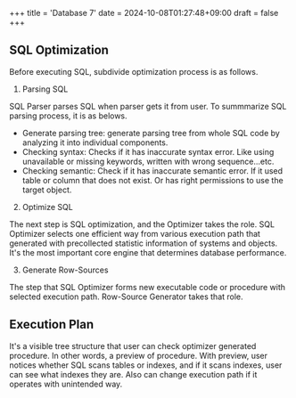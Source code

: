 +++
title = 'Database 7'
date = 2024-10-08T01:27:48+09:00
draft = false
+++

## SQL Optimization

Before executing SQL, subdivide optimization process is as follows.

1. Parsing SQL

SQL Parser parses SQL when parser gets it from user. To summmarize SQL parsing process, it is as belows.

- Generate parsing tree: generate parsing tree from whole SQL code by analyzing it into individual components.
- Checking syntax: Checks if it has inaccurate syntax error. Like using unavailable or missing keywords, written with wrong sequence...etc.
- Checking semantic: Check if it has inaccurate semantic error. If it used table or column that does not exist. Or has right permissions to use the target object.

2. Optimize SQL

The next step is SQL optimization, and the Optimizer takes the role. SQL Optimizer selects one efficient way from various execution path that generated with precollected statistic information of systems and objects. It's the most important core engine that determines database performance.

3. Generate Row-Sources

The step that SQL Optimizer forms new executable code or procedure with selected execution path. Row-Source Generator takes that role.

## Execution Plan

It's a visible tree structure that user can check optimizer generated procedure. In other words, a preview of procedure.
With preview, user notices whether SQL scans tables or indexes, and if it scans indexes, user can see what indexes they are. Also can change execution path if it operates with unintended way.